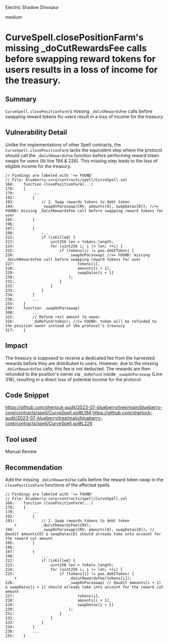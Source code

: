 Electric Shadow Dinosaur

medium

# CurveSpell.closePositionFarm's missing _doCutRewardsFee calls before swapping reward tokens for users results in a loss of income for the treasury.
## Summary
`CurveSpell.closePositionFarm`'s missing `_doCutRewardsFee` calls before swapping reward tokens for users result in a loss of income for the treasury.

## Vulnerability Detail
Unlike the implementations of other Spell contracts, the `CurveSpell.closePositionFarm` lacks the equivalent step where the protocol should call the `_doCutRewardsFee` function before performing reward token swaps for users (At line 194 & 226). This missing step leads to the loss of eligible income for the treasury.

```solidity
// Findings are labeled with '<= FOUND'
// File: blueberry-core/contracts/spell/CurveSpell.sol
168:    function closePositionFarm(...)
178:    {
179:        ...
192:        {
193:            // 2. Swap rewards tokens to debt token
194:            _swapOnParaswap(CRV, amounts[0], swapDatas[0]); //<= FOUND: missing _doCutRewardsFee call before swapping reward tokens for user
195:        }
196:
197:        {
198:            ...
222:            if (isKilled) {
223:                uint256 len = tokens.length;
224:                for (uint256 i; i != len; ++i) {
225:                    if (tokens[i] != pos.debtToken) {
226:                        _swapOnParaswap( //<= FOUND: missing _doCutRewardsFee call before swapping reward tokens for user
227:                            tokens[i],
228:                            amounts[i + 1],
229:                            swapDatas[i + 1]
230:                        );
231:                    }
232:                }
233:            }
234:        }
236:        ...
255:    }
299:    function _swapOnParaswap(
300:        ...
315:        // Refund rest amount to owner
316:        _doRefund(token); //<= FOUND: token will be refunded to the position owner instead of the protocol's treasury
317:    }
```

## Impact
The treasury is supposed to receive a dedicated fee from the harvested rewards before they are distributed to users. However, due to the missing `_doCutRewardsFee` calls, this fee is not deducted. The rewards are then refunded to the position's owner via `_doRefund` inside `_swapOnParaswap` (Line 316), resulting in a direct loss of potential income for the protocol.

## Code Snippet

https://github.com/sherlock-audit/2023-07-blueberry/tree/main/blueberry-core/contracts/spell/CurveSpell.sol#L194
https://github.com/sherlock-audit/2023-07-blueberry/tree/main/blueberry-core/contracts/spell/CurveSpell.sol#L226

## Tool used
Manual Review

## Recommendation
Add the missing `_doCutRewardsFee` calls before the reward token swap in the `closePositionFarm` functions of the affected spells.

```solidity
// Findings are labeled with '<= FOUND'
// File: blueberry-core/contracts/spell/CurveSpell.sol
168:    function closePositionFarm(...)
178:    {
179:        ...
192:        {
193:            // 2. Swap rewards tokens to debt token
    +           _doCutRewardsFee(CRV);
194:            _swapOnParaswap(CRV, amounts[0], swapDatas[0]); // @audit amounts[0] & swapDatas[0] should already take into account for the reward cut amount
195:        }
196:
197:        {
198:            ...
222:            if (isKilled) {
223:                uint256 len = tokens.length;
224:                for (uint256 i; i != len; ++i) {
225:                    if (tokens[i] != pos.debtToken) {
    +                       _doCutRewardsFee(tokens[i]);
226:                        _swapOnParaswap( // @audit amounts[i + 1] & swapDatas[i + 1] should already take into account for the reward cut amount
227:                            tokens[i],
228:                            amounts[i + 1],
229:                            swapDatas[i + 1]
230:                        );
231:                    }
232:                }
233:            }
234:        }
236:        ...
255:    }
```